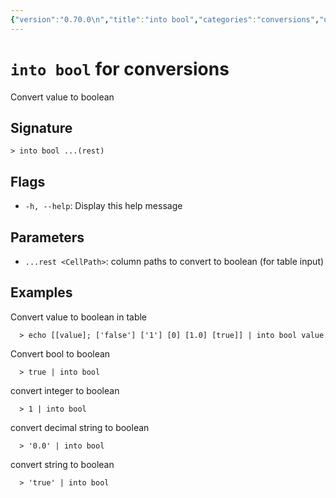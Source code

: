 ```yaml
---
{"version":"0.70.0\n","title":"into bool","categories":"conversions","usage":"Convert value to boolean\n"}
---
```

<!-- THIS FILE IS GENERATED BY update_book_commands.cjs USING NUSHELL'S HELP COMMANDS.
REFRAIN FROM EDITING IT MANUALLY.-->
# <code>into bool</code> for conversions

<div class='command-title'>Convert value to boolean</div>

## Signature

```> into bool ...(rest)```

## Flags

 * ```-h, --help```: Display this help message
## Parameters

 * ```...rest <CellPath>```: column paths to convert to boolean (for table input)
## Examples

  Convert value to boolean in table
```shell
  > echo [[value]; ['false'] ['1'] [0] [1.0] [true]] | into bool value
```
  Convert bool to boolean
```shell
  > true | into bool
```
  convert integer to boolean
```shell
  > 1 | into bool
```
  convert decimal string to boolean
```shell
  > '0.0' | into bool
```
  convert string to boolean
```shell
  > 'true' | into bool
```


